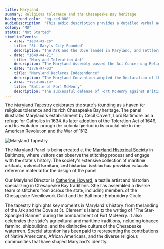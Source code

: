 ```yaml
---
title: Maryland
summary: Religious tolerance and the Chesapeake Bay heritage
background_color: "bg-red-800"
audioDescription: "This audio description provides a detailed verbal account of the Maryland Tapestry, which depicts the state's founding as a haven for religious tolerance and its rich maritime traditions."
colony: "MD"
status: "Not Started"
timelineEvents:
  - date: "1634-03-25"
    title: "St. Mary's City Founded"
    description: "The Ark and the Dove landed in Maryland, and settlers established St. Mary's City as the first colonial capital, marking the beginning of the Maryland Colony."
  - date: "1649-04-21"
    title: "Maryland Toleration Act"
    description: "The Maryland Assembly passed the Act Concerning Religion (Maryland Toleration Act), the first law in the colonies mandating religious tolerance for Christians of different denominations."
  - date: "1776-07-03"
    title: "Maryland Declares Independence"
    description: "The Maryland Convention adopted the Declaration of the Delegates of Maryland, formally severing ties with Great Britain one day before the Continental Congress issued the Declaration of Independence."
  - date: "1814-09-14"
    title: "Battle of Fort McHenry"
    description: "The successful defense of Fort McHenry against British naval forces during the War of 1812 inspired Francis Scott Key to write 'The Star-Spangled Banner,' which would later become the national anthem."
---
```


The Maryland Tapestry celebrates the state's founding as a haven for religious tolerance and its rich Chesapeake Bay heritage. The panel illustrates Maryland's establishment by Cecil Calvert, Lord Baltimore, as a refuge for Catholics in 1634, its later adoption of the Toleration Act of 1649, and its evolution through the colonial period to its crucial role in the American Revolution and the War of 1812.

![Maryland Tapestry](/content/tapestries/maryland/maryland-tapestry-main.jpg)

The Maryland Panel is being created at the [Maryland Historical Society](/team/historical-partners/#maryland-historical-society) in Baltimore, where visitors can observe the stitching process and engage with the state's history. The society's extensive collection of maritime artifacts, colonial furniture, and historical textiles has provided valuable reference material for the design of the panel.

Our Maryland Director is [Catherine Howard](/team/state-directors/#catherine-howard), a textile artist and historian specializing in Chesapeake Bay traditions. She has assembled a diverse team of stitchers from across the state, including members of the Chesapeake Needlework Guild and the Baltimore Embroidery Circle.

The tapestry highlights key moments in Maryland's history, from the landing of the Ark and the Dove at St. Clement's Island to the writing of "The Star-Spangled Banner" during the bombardment of Fort McHenry. It also celebrates the state's agricultural and maritime traditions, including tobacco farming, shipbuilding, and the distinctive culture of the Chesapeake watermen. Special attention has been paid to representing the contributions of Native Americans, African Americans, and the diverse religious communities that have shaped Maryland's identity.

